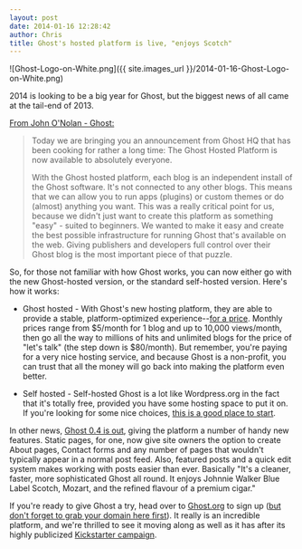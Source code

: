 ```yaml
---
layout: post
date: 2014-01-16 12:28:42
author: Chris
title: Ghost's hosted platform is live, "enjoys Scotch"
---
```


![Ghost-Logo-on-White.png]({{ site.images_url }}/2014-01-16-Ghost-Logo-on-White.png)

<!-- excerpt -->

2014 is looking to be a big year for Ghost, but the biggest news of all came at the tail-end of 2013. 

<!-- /excerpt -->

[From John O'Nolan - Ghost:](http://blog.ghost.org/hosted-platform-open/)

> Today we are bringing you an announcement from Ghost HQ that has been cooking for rather a long time: The Ghost Hosted Platform is now available to absolutely everyone.
>
> With the Ghost hosted platform, each blog is an independent install of the Ghost software. It's not connected to any other blogs. This means that we can allow you to run apps (plugins) or custom themes or do (almost) anything you want. This was a really critical point for us, because we didn't just want to create this platform as something "easy" - suited to beginners. We wanted to make it easy and create the best possible infrastructure for running Ghost that's available on the web. Giving publishers and developers full control over their Ghost blog is the most important piece of that puzzle.

So, for those not familiar with how Ghost works, you can now either go with the new Ghost-hosted version, or the standard self-hosted version. Here's how it works:

+ Ghost hosted - With Ghost's new hosting platform, they are able to provide a stable, platform-optimized experience--[for a price](https://ghost.org/pricing/). Monthly prices range from $5/month for 1 blog and up to 10,000 views/month, then go all the way to millions of hits and unlimited blogs for the price of "let's talk" (the step down is $80/month). But remember, you're paying for a very nice hosting service, and because Ghost is a non-profit, you can trust that all the money will go back into making the platform even better.

+ Self hosted - Self-hosted Ghost is a lot like Wordpress.org in the fact that it's totally free, provided you have some hosting space to put it on. If you're looking for some nice choices, [this is a good place to start](https://iwantmyname.com/features/domains/web-hosting).

In other news, [Ghost 0.4 is out](http://blog.ghost.org/ghost-0-4/), giving the platform a number of handy new features. Static pages, for one, now give site owners the option to create About pages, Contact forms and any number of pages that wouldn't typically appear in a normal post feed. Also, featured posts and a quick edit system makes working with posts easier than ever. Basically "It's a cleaner, faster, more sophisticated Ghost all round. It enjoys Johnnie Walker Blue Label Scotch, Mozart, and the refined flavour of a premium cigar."

If you're ready to give Ghost a try, head over to [Ghost.org](https://ghost.org/) to sign up ([but don't forget to grab your domain here first](https://iwantmyname.com/services/blog-hosting/ghost-custom-domain)). It really is an incredible platform, and we're thrilled to see it moving along as well as it has after its highly publicized [Kickstarter campaign](http://www.kickstarter.com/projects/johnonolan/ghost-just-a-blogging-platform).
